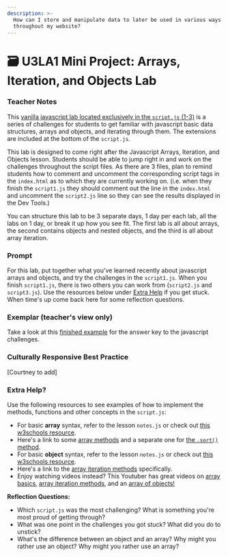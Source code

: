 ```yaml
---
description: >-
  How can I store and manipulate data to later be used in various ways
  throughout my website?
---
```


# 🗃 U3LA1 Mini Project: Arrays, Iteration, and Objects Lab

### Teacher Notes

This [vanilla javascript lab located exclusively in the `script.js` (1-3)](https://github.com/nycdoe-cs4all/interactive-web/tree/manny-edits/unit-3-advanced-dom/U3LAB1/U3LAB1-Starter) is a series of challenges for students to get familiar with javascript basic data structures, arrays and objects, and iterating through them. The extensions are included at the bottom of the `script.js`.

This lab is designed to come right after the Javascript Arrays, Iteration, and Objects lesson. Students should be able to jump right in and work on the challenges throughout the script files. As there are 3 files, plan to remind students how to comment and uncomment the corresponding script tags in the `index.html` as to which they are currently working on. (i.e. when they finish the `script1.js` they should comment out the line in the `index.html` and uncomment the `script2.js` line so they can see the results displayed in the Dev Tools.)

You can structure this lab to be 3 separate days, 1 day per each lab, all the labs on 1 day, or break it up how you see fit. The first lab is all about arrays, the second contains objects and nested objects, and the third is all about array iteration.

### Prompt

For this lab, put together what you've learned recently about javascript arrays and objects, and try the challenges in the `script1.js`. When you finish `script1.js`, there is two others you can work from (`script2.js` and `script3.js`). Use the resources below under [Extra Help](u3la1-mini-project-arrays-iteration-and-objects-lab.md#extra-help) if you get stuck. When time's up come back here for some reflection questions.

### Exemplar (teacher's view only)

Take a look at this [finished example](unit-3-advanced-dom/U3LAB1-Exemplar/index.html) for the answer key to the javascript challenges.

### Culturally Responsive Best Practice

\[Courtney to add]

### Extra Help?

Use the following resources to see examples of how to implement the methods, functions and other concepts in the `script.js`:

* For basic **array** syntax, refer to the lesson `notes.js` or check out [this w3schools resource](https://www.w3schools.com/js/js\_arrays.asp).
* Here's a link to some [array methods](https://www.w3schools.com/js/js\_array\_methods.asp) and a separate one for [the `.sort()` method](https://www.w3schools.com/js/js\_array\_sort.asp).
* For basic **object** syntax, refer to the lesson `notes.js` or check out [this w3schools resource](https://www.w3schools.com/js/js\_objects.asp).
* Here's a link to the [array iteration methods](https://www.w3schools.com/js/js\_array\_iteration.asp) specifically.
* Enjoy watching videos instead? This Youtuber has great videos on [array basics](https://www.youtube.com/watch?v=7W4pQQ20nJg), [array iteration methods](https://www.youtube.com/watch?v=R8rmfD9Y5-c), and an [array of objects!](https://www.youtube.com/watch?v=D77ANP60DaU)

**Reflection Questions:**

* Which `script.js` was the most challenging? What is something you're most proud of getting through?
* What was one point in the challenges you got stuck? What did you do to unstick?
* What's the difference between an object and an array? Why might you rather use an object? Why might you rather use an array?
